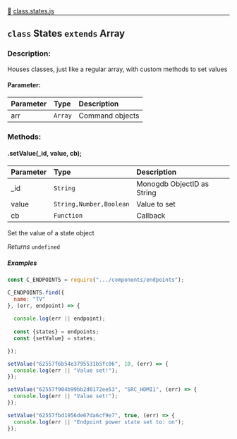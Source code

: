 <div class="mb-0">
    🔗 <a class="source-code" target="_blank"
        href="https://github.com/OpenHausIO/backend/blob/dev/components/devices/class.device.js">class.states.js</a>
</div>
<hr style="margin: 0 !important" />

<!-- CLASS -->

<!-- GENERAL -->
## `class` States  `extends`  Array  
### Description:

Houses <State> classes, just like a regular array, with custom methods to set values

<!-- GENERAL -->

<!-- PARAMETER -->
#### Parameter:
| Parameter | Type       | Description    |
| :-------- | :--------- |:------------- |
| arr | `Array` |  Command objects |
<!-- PARAMETER -->

<!-- PROPERTIES -->
<!-- PROPERTIES -->

<!-- EVENTS -->
<!-- EVENTS -->

<!-- EXAMPLES -->
<!-- EXAMPLES -->

<!-- LINKS -->
<!-- LINKS -->

<!-- CLASS -->



<!-- METHODS -->
### Methods:
#### .setValue(_id, value, cb); 

| Parameter | Type       | Description    |
| :-------- | :--------- |:------------- |
| _id | `String` |  Monogdb ObjectID as String |
| value | `String,Number,Boolean` |  Value to set |
| cb | `Function` |  Callback |


Set the value of a state object


*Returns*   `undefined`   

##### Examples
    
```js
const C_ENDPOINTS = require(".../components/endpoints");

C_ENDPOINTS.find({
  name: "TV"
}, (err, endpoint) => {
  
  console.log(err || endpoint);
  
  const {states} = endpoints;
  const {setValue} = states;

});
```

    
```js
setValue("62557f6b54e3795531b5fc06", 10, (err) => {
  console.log(err || "Value set!");
});
```

    
```js
setValue("62557f904b99bb2d0172ee53", "SRC_HDMI1", (err) => {
  console.log(err || "Value set!");
});
```

    
```js
setValue("62557fbd1956de67da6cf9e7", true, (err) => {
  console.log(err || "Endpoint power state set to: on");
});
```

<!-- LINKS -->
<!-- LINKS -->

<!-- METHODS -->